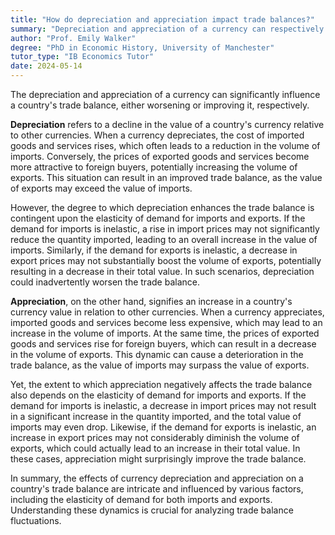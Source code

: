 ```yaml
---
title: "How do depreciation and appreciation impact trade balances?"
summary: "Depreciation and appreciation of a currency can respectively worsen and improve a country's trade balance."
author: "Prof. Emily Walker"
degree: "PhD in Economic History, University of Manchester"
tutor_type: "IB Economics Tutor"
date: 2024-05-14
---
```


The depreciation and appreciation of a currency can significantly influence a country's trade balance, either worsening or improving it, respectively.

**Depreciation** refers to a decline in the value of a country's currency relative to other currencies. When a currency depreciates, the cost of imported goods and services rises, which often leads to a reduction in the volume of imports. Conversely, the prices of exported goods and services become more attractive to foreign buyers, potentially increasing the volume of exports. This situation can result in an improved trade balance, as the value of exports may exceed the value of imports.

However, the degree to which depreciation enhances the trade balance is contingent upon the elasticity of demand for imports and exports. If the demand for imports is inelastic, a rise in import prices may not significantly reduce the quantity imported, leading to an overall increase in the value of imports. Similarly, if the demand for exports is inelastic, a decrease in export prices may not substantially boost the volume of exports, potentially resulting in a decrease in their total value. In such scenarios, depreciation could inadvertently worsen the trade balance.

**Appreciation**, on the other hand, signifies an increase in a country's currency value in relation to other currencies. When a currency appreciates, imported goods and services become less expensive, which may lead to an increase in the volume of imports. At the same time, the prices of exported goods and services rise for foreign buyers, which can result in a decrease in the volume of exports. This dynamic can cause a deterioration in the trade balance, as the value of imports may surpass the value of exports.

Yet, the extent to which appreciation negatively affects the trade balance also depends on the elasticity of demand for imports and exports. If the demand for imports is inelastic, a decrease in import prices may not result in a significant increase in the quantity imported, and the total value of imports may even drop. Likewise, if the demand for exports is inelastic, an increase in export prices may not considerably diminish the volume of exports, which could actually lead to an increase in their total value. In these cases, appreciation might surprisingly improve the trade balance.

In summary, the effects of currency depreciation and appreciation on a country's trade balance are intricate and influenced by various factors, including the elasticity of demand for both imports and exports. Understanding these dynamics is crucial for analyzing trade balance fluctuations.
    